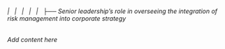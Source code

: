 ###### |   |   |   |   |   ├── Senior leadership’s role in overseeing the integration of risk management into corporate strategy

*Add content here*
